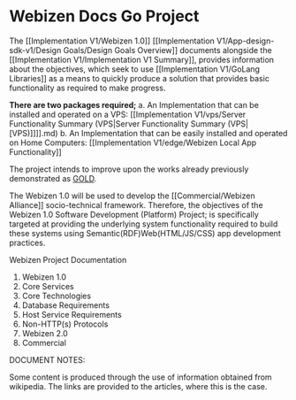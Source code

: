 # Webizen Docs Go Project
The [[Implementation V1/Webizen 1.0]] [[Implementation V1/App-design-sdk-v1/Design Goals/Design Goals Overview]] documents alongside the [[Implementation V1/Implementation V1 Summary]], provides information about the objectives, which seek to use [[Implementation V1/GoLang Libraries]] as a means to quickly produce a solution that provides basic functionality as required to make progress.

**There are two packages required;**
a. An Implementation that can be installed and operated on a VPS:  [[Implementation V1/vps/Server Functionality Summary (VPS|Server Functionality Summary (VPS|[VPS)]]]].md)
b. An Implementation that can be easily installed and operated on Home Computers: [[Implementation V1/edge/Webizen Local App Functionality]] 

The project intends to improve upon the works already previously demonstrated as [GOLD](https://github.com/linkeddata/gold). 

The Webizen 1.0 will be used to develop the [[Commercial/Webizen Alliance]] socio-technical framework.  Therefore, the objectives of the Webizen 1.0 Software Development (Platform) Project; is specifically targeted at providing the underlying system functionality required to build these systems using Semantic(RDF)Web(HTML/JS/CSS) app development practices.

Webizen Project Documentation

1. Webizen 1.0 
3. Core Services
4. Core Technologies
5. Database Requirements
6. Host Service Requirements
7. Non-HTTP(s) Protocols
8. Webizen 2.0
9. Commercial


DOCUMENT NOTES:

Some content is produced through the use of information obtained from wikipedia.  The links are provided to the articles, where this is the case.
